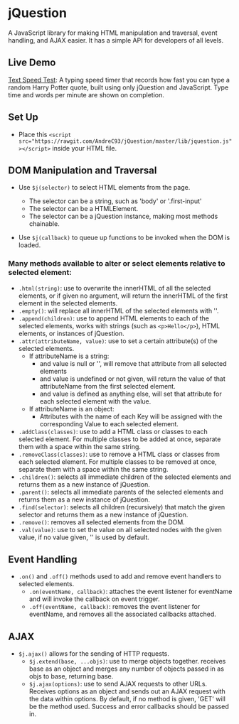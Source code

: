 # jQuestion
A JavaScript library for making HTML manipulation and traversal, event handling, and AJAX easier. It has a simple API for developers of all levels.

## Live Demo
[Text Speed Test](http://www.andrechow.com/jQuestion/ "Text Speed Test"): A typing speed timer that records how fast you can type a random Harry Potter quote, built using only jQuestion and JavaScript. Type time and words per minute are shown on completion.


## Set Up
* Place this `<script src="https://rawgit.com/AndreC93/jQuestion/master/lib/jquestion.js"></script>` inside your HTML file. 

## DOM Manipulation and Traversal
* Use `$j(selector)` to select HTML elements from the page. 
    * The selector can be a string, such as 'body' or '.first-input'
    * The selector can be a HTMLElement. 
    * The selector can be a jQuestion instance, making most methods chainable.

* Use `$j(callback)` to queue up functions to be invoked when the DOM is loaded. 

### Many methods available to alter or select elements relative to selected element: 
   * `.html(string)`: use to overwrite the innerHTML of all the selected elements, or if given no argument, will return the innerHTML of the first element in the selected elements.
   * `.empty()`: will replace all innerHTML of the selected elements with ''.
   * `.append(children)`: use to append HTML elements to each of the selected elements, works with strings (such as `<p>Hello</p>`), HTML elements, or instances of jQuestion. 
   * `.attr(attributeName, value)`: use to set a certain attribute(s) of the selected elements. 
      * If attributeName is a string:
        * and value is null or '', will remove that attribute from all selected elements
        * and value is undefined or not given, will return the value of that attributeName from the first selected element. 
        * and value is defined as anything else, will set that attribute for each selected element with the value.
      * If attributeName is an object:
        * Attributes with the name of each Key will be assigned with the corresponding Value to each selected element.
   * `.addClass(classes)`: use to add a HTML class or classes to each selected element. For multiple classes to be added at once, separate them with a space within the same string.
   * `.removeClass(classes)`: use to remove a HTML class or classes from each selected element. For multiple classes to be removed at once, separate them with a space within the same string.
   * `.children()`: selects all immediate children of the selected elements and returns them as a new instance of jQuestion.
   * `.parent()`: selects all immediate parents of the selected elements and returns them as a new instance of jQuestion.
   * `.find(selector)`: selects all children (recursively) that match the given selector and returns them as a new instance of jQuestion.
   * `.remove()`: removes all selected elements from the DOM.
   * `.val(value)`: use to set the value on all selected nodes with the given value, if no value given, '' is used by default.

## Event Handling
* `.on()` and `.off()` methods used to add and remove event handlers to selected elements.
  * `.on(eventName, callback)`: attaches the event listener for eventName and will invoke the callback on event trigger.
  *  `.off(eventName, callback)`: removes the event listener for eventName, and removes all the associated callbacks attached. 

## AJAX
* `$j.ajax()` allows for the sending of HTTP requests.
  * `$j.extend(base, ...objs)`: use to merge objects together. receives base as an object and merges any number of objects passed in as objs to base, returning base. 
  * `$j.ajax(options)`: use to send AJAX requests to other URLs. Receives options as an object and sends out an AJAX request with the data within options. By default, if no method is given, 'GET' will be the method used. Success and error callbacks should be passed in. 